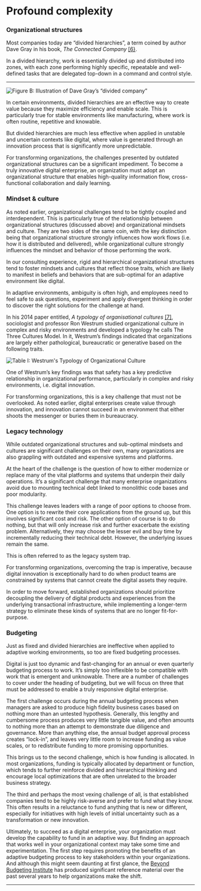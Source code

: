 # Profound complexity

### **Organizational structures**

Most companies today are “divided hierarchies”, a term coined by author Dave Gray in his book, _The Connected Company_ [\[6}](../endnotes/endnotes-1.md). 

In a divided hierarchy, work is essentially divided up and distributed into zones, with each zone performing highly specific, repeatable and well-defined tasks that are delegated top-down in a command and control style.  
****

![Figure B: Illustration of Dave Gray&#x2019;s &#x201C;divided company&#x201D;](https://lh6.googleusercontent.com/LmB6__rEzDPv9KBieAv1kYsu5kWGThGNo2AjOVK_9QSPghRmB-ZOBYFoM9wpLIz2K6vNN_WKZRcrhQ635iTMIIjz5V7KTZ5UTngEnkjst6RKMDi-O7gzFJiyVZk1ky5kWtnWB79N)

In certain environments, divided hierarchies are an effective way to create value because they maximize efficiency and enable scale. This is particularly true for stable environments like manufacturing, where work is often routine, repetitive and knowable.

But divided hierarchies are much less effective when applied in unstable and uncertain contexts like digital, where value is generated through an innovation process that is significantly more unpredictable. 

For transforming organizations, the challenges presented by outdated organizational structures can be a significant impediment. To become a truly innovative digital enterprise, an organization must adopt an organizational structure that enables high-quality information flow, cross-functional collaboration and daily learning.  

### **Mindset & culture**

As noted earlier, organizational challenges tend to be tightly coupled and interdependent. This is particularly true of the relationship between organizational structures \(discussed above\) and organizational mindsets and culture. They are two sides of the same coin, with the key distinction being that organizational structure strongly influences how work flows \(i.e. how it is distributed and delivered\), while organizational culture strongly influences the mindset and behavior of those performing the work. 

In our consulting experience, rigid and hierarchical organizational structures tend to foster mindsets and cultures that reflect those traits, which are likely to manifest in beliefs and behaviors that are sub-optimal for an adaptive environment like digital.

In adaptive environments, ambiguity is often high, and employees need to feel safe to ask questions, experiment and apply divergent thinking in order to discover the right solutions for the challenge at hand.

In his 2014 paper entitled, _A typology of organisational cultures_ [\[7\]](../endnotes/endnotes-1.md), sociologist and professor Ron Westrum studied organizational culture in complex and risky environments and developed a typology he calls The Three Cultures Model. In it, Westrum’s findings indicated that organizations are largely either pathological, bureaucratic or generative based on the following traits.

![Table I: Westrum&apos;s Typology of Organizational Culture](https://lh5.googleusercontent.com/vM4x5bfWC38Hh5RZ6W4c5Ptxxr-L2XK54Iot_le8AFvnCEqaLsAISeMlmhlZrUJE47dRx04wYlEPVp2zan3vDxUIVBCUGb3ddpCDRBVcMa7WAJ1eheFmkR5g59KRPRJJcFmX2hpK)

One of Westrum’s key findings was that safety has a key predictive relationship in organizational performance, particularly in complex and risky environments, i.e. digital innovation.

For transforming organizations, this is a key challenge that must not be overlooked. As noted earlier, digital enterprises create value through innovation, and innovation cannot succeed in an environment that either shoots the messenger or buries them in bureaucracy. 

### **Legacy technology**

While outdated organizational structures and sub-optimal mindsets and cultures are significant challenges on their own, many organizations are also grappling with outdated and expensive systems and platforms.

At the heart of the challenge is the question of how to either modernize or replace many of the vital platforms and systems that underpin their daily operations. It’s a significant challenge that many enterprise organizations avoid due to mounting technical debt linked to monolithic code bases and poor modularity. 

This challenge leaves leaders with a range of poor options to choose from. One option is to rewrite their core applications from the ground up, but this involves significant cost and risk. The other option of course is to do nothing, but that will only increase risk and further exacerbate the existing problem. Alternatively, they may choose the lesser evil and buy time by incrementally reducing their technical debt. However, the underlying issues remain the same. 

This is often referred to as the legacy system trap. 

For transforming organizations, overcoming the trap is imperative, because digital innovation is exceptionally hard to do when product teams are constrained by systems that cannot create the digital assets they require.

In order to move forward, established organizations should prioritize decoupling the delivery of digital products and experiences from the underlying transactional infrastructure, while implementing a longer-term strategy to eliminate these kinds of systems that are no longer fit-for-purpose. 

### **Budgeting**

Just as fixed and divided hierarchies are ineffective when applied to adaptive working environments, so too are fixed budgeting processes.

‌Digital is just too dynamic and fast-changing for an annual or even quarterly budgeting process to work. It’s simply too inflexible to be compatible with work that is emergent and unknowable. There are a number of challenges to cover under the heading of budgeting, but we will focus on three that must be addressed to enable a truly responsive digital enterprise.

‌The first challenge occurs during the annual budgeting process when managers are asked to produce high fidelity business cases based on nothing more than an untested hypothesis. Generally, this lengthy and cumbersome process produces very little tangible value, and often amounts to nothing more than an attempt to demonstrate due diligence and governance. More than anything else, the annual budget approval process creates “lock-in”, and leaves very little room to increase funding as value scales, or to redistribute funding to more promising opportunities.

‌This brings us to the second challenge, which is how funding is allocated. In most organizations, funding is typically allocated by department or function, which tends to further reinforce divided and hierarchical thinking and encourage local optimizations that are often unrelated to the broader business strategy.

The third and perhaps the most vexing challenge of all, is that established companies tend to be highly risk-averse and prefer to fund what they know. This often results in a reluctance to fund anything that is new or different, especially for initiatives with high levels of initial uncertainty such as a transformation or new innovation.

Ultimately, to succeed as a digital enterprise, your organization must develop the capability to fund in an adaptive way. But finding an approach that works well in your organizational context may take some time and experimentation. The first step requires promoting the benefits of an adaptive budgeting process to key stakeholders within your organizations. And although this might seem daunting at first glance, the [Beyond Budgeting Institute](https://bbrt.org/) has produced significant reference material over the past several years to help organizations make the shift.  
****

### 

